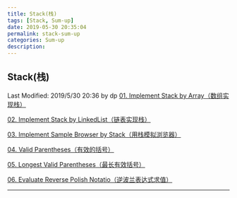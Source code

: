 ```yaml
---
title: Stack(栈)
tags: [Stack, Sum-up]
date: 2019-05-30 20:35:04
permalink: stack-sum-up
categories: Sum-up
description:
---
```

<p class="description"></p>


<!-- more -->

## Stack(栈)
Last Modified: 2019/5/30 20:36 by dp
[01. Implement Stack by Array（数组实现栈）](https://blogs.rhsphere.com/leetcode/2019/05/28/linked-and-array-stack.html)

[02. Implement Stack by LinkedList（链表实现栈）](https://blogs.rhsphere.com/leetcode/2019/05/28/linked-and-array-stack.html)

[03. Implement Sample Browser by Stack（用栈模拟浏览器）](https://blogs.rhsphere.com/leetcode/2019/05/29/sample-browser.html)

[04. Valid Parentheses（有效的括号）](https://blogs.rhsphere.com/leetcode/2019/05/29/20.html)

[05. Longest Valid Parentheses（最长有效括号）](https://blogs.rhsphere.com/leetcode/2019/05/30/32.html)

[06. Evaluate Reverse Polish Notatio（逆波兰表达式求值）](https://blogs.rhsphere.com/leetcode/2019/05/30/150.html)


<hr />